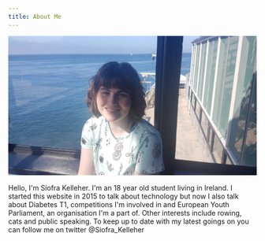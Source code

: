 ```yaml
---
title: About Me
---
```


![](me.JPG)

Hello, I'm Síofra Kelleher. I'm an 18 year old student living in Ireland. I started this website in 2015 to talk about technology but now I also talk about Diabetes T1, competitions I'm involved in and European Youth Parliament, an organisation I'm a part of. Other interests include rowing, cats and public speaking. To keep up to date with my latest goings on you can follow me on twitter @Siofra_Kelleher
